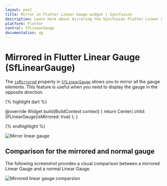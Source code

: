 ```yaml
---
layout: post
title: Mirror in Flutter Linear Gauge widget | Syncfusion
description: Learn here about mirroring the Syncfusion Flutter Linear Gauge (SfLinearGauge) widget with isMirrored property
platform: Flutter
control: SfLinearGauge
documentation: ug
---
```


# Mirrored in Flutter Linear Gauge (SfLinearGauge)

The [`isMirrored`](https://pub.dev/documentation/syncfusion_flutter_gauges/latest/gauges/SfLinearGauge/isMirrored.html) property in [`SfLinearGauge`](https://pub.dev/documentation/syncfusion_flutter_gauges/latest/gauges/SfLinearGauge-class.html) allows you to mirror all the gauge elements. This feature is useful when you need to display the gauge in the opposite direction.

{% highlight dart %}

  @override
  Widget build(BuildContext context) {
    return Center(
      child: SfLinearGauge(isMirrored: true)
    );
  }

{% endhighlight %}

![Mirror linear gauge](images/mirrored/mirrored.png)

## Comparison for the mirrored and normal gauge

The following screenshot provides a visual comparison between a mirrored Linear Gauge and a normal Linear Gauge. 

![Mirrored linear gauge comparsion](images/mirrored/mirror_comparison.png)